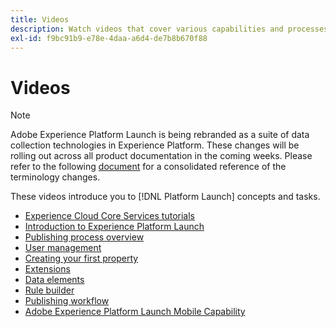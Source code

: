 ```yaml
---
title: Videos
description: Watch videos that cover various capabilities and processes in Adobe Experience Platform Launch.
exl-id: f9bc91b9-e78e-4daa-a6d4-de7b8b670f88
---
```

# Videos

>[!NOTE]
>
>Adobe Experience Platform Launch is being rebranded as a suite of data collection technologies in Experience Platform. These changes will be rolling out across all product documentation in the coming weeks. Please refer to the following [document](../launch-term-updates.md) for a consolidated reference of the terminology changes.

These videos introduce you to [!DNL Platform Launch] concepts and tasks.

* [Experience Cloud Core Services tutorials](https://experienceleague.adobe.com/docs/core-services-learn/tutorials/overview.html)
* [Introduction to Experience Platform Launch](https://www.youtube.com/embed/rwqqkG1SERU)
* [Publishing process overview](https://helpx.adobe.com/analytics/how-to/adobe-launch-publishing-process.html)
* [User management](https://www.youtube.com/embed/ba28BHX8cwU)
* [Creating your first property](https://www.youtube.com/embed/Fb2pcbAYjIE)
* [Extensions](https://www.youtube.com/embed/yD0tBqZX4fA)
* [Data elements](https://www.youtube.com/embed/-tGcKA0tp-I)
* [Rule builder](https://www.youtube.com/embed/u0ohTL6hI1w)
* [Publishing workflow](https://www.youtube.com/embed/Pe-YSn26_xI)
* [Adobe Experience Platform Launch Mobile Capability](https://video.tv.adobe.com/v/23741/)
